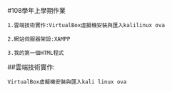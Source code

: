 #108學年上學期作業

```
1.雲端技術實作:VirtualBox虛擬機安裝與匯入kalilinux ova

2.網站伺服器架設:XAMPP

3.我的第一個HTML程式
```

##雲端技術實作:

```
VirtualBox虛擬機安裝與匯入kali linux ova
```

###

####

#####

######
